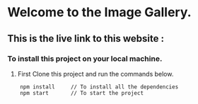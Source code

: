 # Welcome to the Image Gallery.

## This is the live link to this website :

### To install this project on your local machine.

1. First Clone this project and run the commands below.

```
    npm install     // To install all the dependencies
    npm start       // To start the project
```
